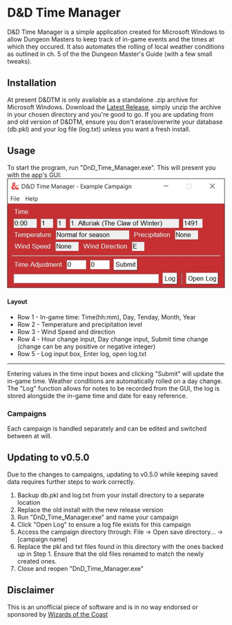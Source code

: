 # D&D Time Manager
D&D Time Manager is a simple application created for Microsoft Windows to allow Dungeon Masters to keep track of in-game events and the times at which they occured. It also automates the rolling of local weather conditions as outlined in ch. 5 of the the Dungeon Master's Guide (with a few small tweaks).

## Installation
At present D&DTM is only available  as a standalone .zip archive for Microsoft Windows. Download the [Latest Release](https://github.com/JP-Carr/DnD_Time_Manager/releases/latest), simply unzip the archive in your chosen directory and you're good to go. If you are updating from and old version of D&DTM, ensure you don't erase/overwrite your database (db.pkl) and your log file (log.txt) unless you want a fresh install.

## Usage
To start the program, run "DnD_Time_Manager.exe". This will present you with the app's GUI:
![GUI_v0.5.0](https://github.com/JP-Carr/DnD_Time_Manager/blob/media/Images/GUI/v0.5.0/GUI_0.5.0_Default.JPG)
#### Layout
* Row 1 - In-game time: Time(hh:mm), Day, Tenday, Month, Year
* Row 2 - Temperature and precipitation level
* Row 3 - Wind Speed and direction
* Row 4 - Hour change input, Day change input, Submit time change (change can be any positive or negative integer)
* Row 5 - Log input box, Enter log, open log.txt
-----------------------------------
Entering values in the time input boxes and clicking "Submit" will update the in-game time. Weather conditions are automatically rolled on a day change.
The "Log" function allows for notes to be recorded from the GUI, the log is stored alongside the in-game time and date for easy reference.

### Campaigns
Each campaign is handled separately and can be edited and switched between at will. 

## Updating to v0.5.0
Due to the changes to campaigns, updating to v0.5.0 while keeping saved data requires further steps to work correctly.
1. Backup db.pkl and log.txt from your install directory to a separate location
2. Replace the old install with the new release version
3. Run "DnD_Time_Manager.exe" and name your campaign
4. Click "Open Log" to ensure a log file exists for this campaign
5. Access the campaign directory through: File → Open save directory... → [campaign name]
6. Replace the pkl and txt files found in this directory with the ones backed up in Step 1. Ensure that the old files renamed to match the newly created ones.
7. Close and reopen "DnD_Time_Manager.exe"

## Disclaimer
This is an unofficial piece of software and is in no way endorsed or sponsored by [Wizards of the Coast](https://company.wizards.com/)
